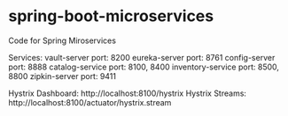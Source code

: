 # spring-boot-microservices
Code for Spring Miroservices

Services: 
	vault-server port: 8200
	eureka-server port: 8761
	config-server port: 8888
	catalog-service port: 8100, 8400
	inventory-service port: 8500, 8800
	zipkin-server port: 9411

Hystrix Dashboard: http://localhost:8100/hystrix
Hystrix Streams: http://localhost:8100/actuator/hystrix.stream

